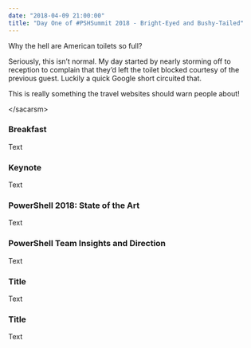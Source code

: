 ```yaml
---
date: "2018-04-09 21:00:00"
title: "Day One of #PSHSummit 2018 - Bright-Eyed and Bushy-Tailed"
---
```


Why the hell are American toilets so full?

Seriously, this isn’t normal. My day started by nearly storming off to reception
to complain that they’d left the toilet blocked courtesy of the previous guest.
Luckily a quick Google short circuited that.

This is really something the travel websites should warn people about!

\</sacarsm\>

### Breakfast

Text

### Keynote

Text

### PowerShell 2018: State of the Art

Text

### PowerShell Team Insights and Direction

Text

### Title

Text

### Title

Text
